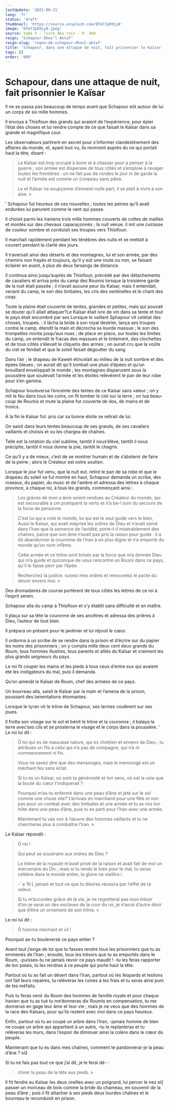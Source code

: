 ```yaml
---
lastUpdate: '2021-08-21'
lang: 'fr'
status: 'draft'
thumbnail: 'https://source.unsplash.com/EFm7JpD9jy8'
image: 'EFm7JpD9jy8.jpeg'
source: tome V - livre des rois - P. 364
reign: "Schapour Dhou'l Aktaf"
reign-slug: 'regne-de-schapour-dhoul-aktaf'
title: 'Schapour, dans une attaque de nuit, fait prisonnier le Kaïsar | Le Livre des Rois | Shâhnâmeh'
tags: []
order: '009'
---
```


<!-- LTeX: language=fr -->

# Schapour, dans une attaque de nuit, fait prisonnier le Kaïsar

Il ne se passa pas beaucoup de temps avant que Schapour eût autour de lui un corps de six mille hommes.

Il envoya à Thisifoun des grands qui avaient de l’expérience, pour épier l’état des choses et lui rendre compte de ce que faisait le Kaïsar dans sa grande et magnifique cour.

Les observateurs partirent en secret pour s’informer clandestinement des affaires du monde, et, ayant tout vu, ils revinrent auprès du roi qui portait haut la tête, disant :

> Le Kaïsar est trop occupé à boire et à chasser pour a penser à la guerre ; son armée est dispersée de tous côtés et s’emploie à ravager toutes les frontières : on ne fait pas de rondes le jour ni de garde la nuit et l’armée est comme un [ronpeau sans pâtre.
>
> Le et Kaîsar ne soupçonne d’ennemi nulle part, il se plait à vivre à son aise. »

’
Schapour fut heureux de ces nouvelles ; toutes les peines qu’il avait endurées lui parurent comme le vent qui passe.

Il choisit parmi les Iraniens trois mille hommes couverts de cottes de mailles et montés sur des chevaux caparaçonnés ; la nuit venue. il mit une cuirasse de couleur sombre et conduisit ses troupes vers Thisifoun.

Il marchait rapidement pendant les ténèbres des nuits et se mettait à couvert pendant la clarté des jours.

Il traversait ainsi des déserts et des montagnes, lui et son armée, par des chemins non frayés et toujours, qu’il y eût une route ou non, se faisant éclairer en avant, à plus de deux farsangs de distance.

Il continua ainsi jusqu’auprès de Thisifoun, précédé par des détachements de cavaliers et arriva près du camp des Roumis lorsque la troisième garde de la nuit était passée ; il n’avait aucune peur du Kaïsar, mais il entendait, venant du camp, le son des timbales, les cris des sentinelles et le chant des coqs.

Toute la plaine était couverte de tentes, grandes et petites, mais qui pouvait se douter qu’il allait attaquer?Le Kaïsar était ivre de vin dans sa tente et tout le pays était encombré par ses Lorsque le vaillant Sphapour vit cetétat des choses, troupes. : il lâcha la bride à son royal destrier, lança ses troupes contre le camp, étendit la main et décrocha sa lourde massue ; le son des trompettes monta jusqu’aux nues ; de place en place, sur toutes les limites du camp, on entendit le fracas des massues et le tintement, des clochettes et de tous côtés s’élevait le cliquetis des armes ; on aurait cru que la voûte du ciel se fendait et que le soleil faisait dégoutter du sang

Dans l’air ; le drapeau de Kaweh étincelait au milieu de la nuit sombre et des épées bleues ; on aurait dit qu’il tombait une pluie d’épées et qu’un brouillard enveloppait le monde ; les montagnes disparurent sous la poussière que soulevait l’armée et les étoiles relevèrent le pan de leur robe pour s’en gamina.

Schapour bouleversa l’enceinte des tentes de ce Kaïsar sans valeur ; on y mit le feu dans tous les coins, on fit tomber le ciel sur la terre ; on tua beau-coup de Roumis et mute la plaine fut couverte de dos, de mains et de troncs.

À la fin le Kaïsar fut. pris car sa bonne étoile se retirait de lui.

On saisit dans leurs tentes beaucoup de ses grands, de ses cavaliers vaillants et choisis et ou les chargea de chaînes.

Telle est la rotation du ciel sublime, tantôt il nous’élève, tantôt il nous précipite, tantôt il nous donne la joie, tantôt le chagrin.

Ce qu’il y a de mieux, c’est de se montrer humain et de s’abstenir de faire de la peine ; alors le Créateur est notre soutien.

Lorsque le jour fut venu, que la nuit eut. retiré le pan de sa robe et que le drapeau du soleil se fut montré en haut, Schapour demanda un scribe, des roseaux, du papier, du musc et de l’ambre et adressa des lettres à chaque province, à chaque roi, à tous les grands, commençant ainsi :

> Les grâces de mon a âme soient rendues au Créateur du monde, qui est secourable à cm pratiquent la vertu et n’a be-î soin du secours de la force de personne.
>
> C’est lui qui a créé le monde, lui qui est le seul guide vers le bien, Aussi le Kaïsar, qui avait méprisé les ordres de Dieu et n’avait semé dans l’Iran que la semence de l’avidité, porte-t-il misérablement des chaînes, parce que son âme n’avait pas pris la raison pour guide : il a dû abandonner la couronne de l’Iran à un plus digne et n’a emporté du monde qu’un nom infâme.
>
> Cette armée et ce trône sont brisés par la force que m’a donnée Dieu qui m’a guidé et quiconque de vous rencontre un Roumi dans ce pays, qu’il le fasse périr par l’épée.
>
> Recherchez la justice. suivez mes ordres et renouvelez le pacte du devoir envers moi. »

Des dromadaires de course portèrent de tous côtés les lettres de ce roi à l’esprit serein.

Schapour alla du camp à Thisifoun et s’y établit sans difficulté et en maître.

Il plaça sur sa tête la couronne de ses ancêtres et adressa des prières à Dieu, l’auteur de tout bien.

Il prépara un présent pour le jardinier et lui réjouit le cœur.

Il ordonna à un scribe de se rendre dans la prison et d’écrire sur du papier les noms des prisonniers ; on y compta mille deux cent deux grands du Roum, tous hommes illustres, tous parents et alliés du Kaïsar et vraiment les plus grands seigneurs du pays.

Le roi fit couper les mains et les pieds à tous ceux d’entre eux qui avaient été les instigateurs du mal, puis il demanda.

Qu’on amenât le Kaïsar de Roum, chef des armées de ce pays.

Un bourreau alla, saisit le Kaïsar par la main et l’amena de la prison, poussant des lamentations étonnantes.

Lorsque le tyran vit le trône de Schapour, ses larmes coulèrent sur ses joues.

Il frotta son visage sur le sol et bénit le trône et la couronne ; il balaya la terre avec’ses cils et se prosterna le visage et le corps dans la poussière. ’
Le roi lui dit :

> Ô toi qui es de mauvaise nature, qui es chrétien et ennemi de Dieu ; tu attribues un fils à celui qui n’a pas de compagne, qui n’a ni commencement ni fin.
>
> Vous ne savez dire que des mensonges, mais le mensonge est un méchant feu sans éclat.
>
> Si tu es un Kaïsar, où sont ta générosité et ton sens, où est la voie que la bouté du cœur t’indiquerait ?
>
> Pourquoi m’as-tu enfermé dans une peau d’âne et jeté sur le sol comme une chose vile?’.t’arrivais en marchand pour une fête et non pas pour un combat avec des timbales et une armée et tu as mis ton hôte dans une peau d’âne, puis tu es parti pour l’Iran avec une armée.
>
> Maintenant tu vas voir à l’œuvre des hommes vaillants et tu ne chercheras plus à combattre l’Iran. »

Le Kaïsar répondit :

> Ô roi !
>
> Qui peut se soustraire aux ordres de Dieu ?
>
> Le trône de la royauté m’avait privé de la raison et avait fait de moi un mercenaire du Div ; mais si tu rends le bien pour le mal, tu seras célèbre dans le monde entier, la gloire ne vieillira i
>
> -’ a ’N L jamais et tout ce que tu désires réussira par l’effet de ta valeur.
>
> Si tu m’accordes grâce de la vie, je ne regretterai pas mon trésor d’on-je serai un des esclaves de la cour du roi, je n’aurai d’autre désir que d’être un ornement de son trône. »

Le roi lui dit :

> Ô homme méchant et vil !

Pourquoi as-tu bouleversé ce pays entier ?

Avant tout j’exige de toi que tu fasses rendre tous les prisonniers que tu as emmenés de l’Iran ; ensuite, tous les trésors que tu as emportés dans le Roum, -puisses-tu ne jamais revoir ce pays maudit ! -tu les feras rapporter de ton palais, tu les rendras à ce peuple qui porte haut la tête.

Partout où tu as fait un désert dans l’Iran, partout où les léopards et leslions ont fait leurs repaires, tu relèvéras les ruines à tes frais et tu seras ainsi puni de tes méfaits.

Puis tu feras venir du Roum des hommes de famille royale et pour chaque Iranien que tu as tué tu me’donneras dix Roumis en compensation, tu me donneras en gage leur âme et leur vie ; mais je ne veux que des hommes de la race des Kaïsars, pour qu’ils restent avec moi dans ce pays heureux.

Enfin, partout où tu as coupé un arbre dans l’Iran, -jamais homme de bien ne coupe un arbre qui appartient à un autre, -tu le replanteras et tu relèveras les murs, dans l’espoir de diminuer ainsi la colère dans le cœur du peuple.

Maintenant que tu es dans mes chaînes, comment te pardonnerai-je la peau d’âne ?
oQ

Si tu ne fais pas tout ce que j’ai dit, je le ferai dé- :

> chirer la peau de la tête aux pieds. »

Il fit fendre au Kaïsar les deux oreilles avec un poignard, lui percer le nez et] passer un morceau de bois comme la bride du chameau, en souvenir de la peau d’âne ; puis il fit attacher à ses pieds deux lourdes chaînes et le bourreau le reconduisit en prison.
